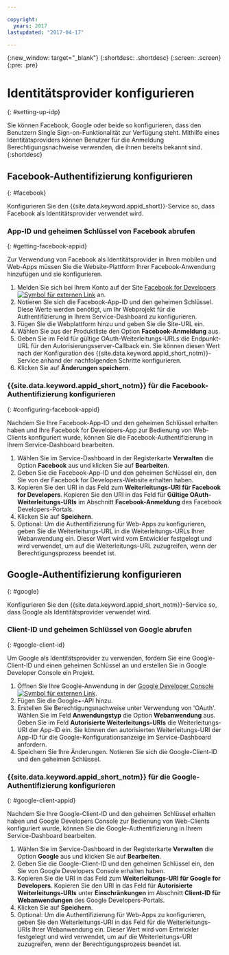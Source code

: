```yaml
---

copyright:
  years: 2017
lastupdated: "2017-04-17"

---
```


{:new_window: target="_blank"}
{:shortdesc: .shortdesc}
{:screen: .screen}
{:pre: .pre}

# Identitätsprovider konfigurieren
{: #setting-up-idp}

Sie können Facebook, Google oder beide so konfigurieren, dass den Benutzern Single Sign-on-Funktionalität zur Verfügung steht. Mithilfe eines Identitätsproviders können Benutzer für die Anmeldung Berechtigungsnachweise verwenden, die ihnen bereits bekannt sind.
{:shortdesc}


## Facebook-Authentifizierung konfigurieren
{: #facebook}

Konfigurieren Sie den {{site.data.keyword.appid_short}}-Service so, dass Facebook als Identitätsprovider verwendet wird.

<!--- ### Sequence diagram
{: #facebook-sequence-diagram}--->

### App-ID und geheimen Schlüssel von Facebook abrufen
{: #getting-facebook-appid}

Zur Verwendung von Facebook als Identitätsprovider in Ihren mobilen und Web-Apps müssen Sie die Website-Plattform Ihrer Facebook-Anwendung hinzufügen und sie konfigurieren.

1. Melden Sie sich bei Ihrem Konto auf der Site <a href="https://developers.facebook.com/docs/apps/register" target="_blank">Facebook for Developers<img src="../../icons/launch-glyph.svg" alt="Symbol für externen Link"></a> an.
2. Notieren Sie sich die Facebook-App-ID und den geheimen Schlüssel. Diese Werte werden benötigt, um Ihr Webprojekt für die Authentifizierung in Ihrem Service-Dashboard zu konfigurieren. 
3. Fügen Sie die Webplattform hinzu und geben Sie die Site-URL ein.
4. Wählen Sie aus der Produktliste den Option **Facebook-Anmeldung** aus.
5. Geben Sie im Feld für gültige OAuth-Weiterleitungs-URLs die Endpunkt-URL für den Autorisierungsserver-Callback ein. Sie können diesen Wert nach der Konfiguration des {{site.data.keyword.appid_short_notm}}-Service anhand der nachfolgenden Schritte konfigurieren.
6. Klicken Sie auf **Änderungen speichern**.

### {{site.data.keyword.appid_short_notm}} für die Facebook-Authentifizierung konfigurieren
{: #configuring-facebook-appid}

Nachdem Sie Ihre Facebook-App-ID und den geheimen Schlüssel erhalten haben und Ihre Facebook for Developers-App zur Bedienung von Web-Clients konfiguriert wurde, können Sie die Facebook-Authentifizierung in Ihrem Service-Dashboard bearbeiten.

1. Wählen Sie im Service-Dashboard in der Registerkarte **Verwalten** die Option **Facebook** aus und klicken Sie auf **Bearbeiten**.
2. Geben Sie die Facebook-App-ID und den geheimen Schlüssel ein, den Sie von der Facebook for Developers-Website erhalten haben.
3. Kopieren Sie den URI in das Feld zum **Weiterleitungs-URI für Facebook for Developers**. Kopieren Sie den URI in das Feld für **Gültige OAuth-Weiterleitungs-URIs** im Abschnitt **Facebook-Anmeldung** des Facebook Developers-Portals.
4. Klicken Sie auf **Speichern**.
5. Optional: Um die Authentifizierung für Web-Apps zu konfigurieren, geben Sie die Weiterleitungs-URL in die Weiterleitungs-URLs Ihrer Webanwendung ein. Dieser Wert wird vom Entwickler festgelegt und wird verwendet, um auf die Weiterleitungs-URL zuzugreifen, wenn der Berechtigungsprozess beendet ist.


## Google-Authentifizierung konfigurieren
{: #google}

Konfigurieren Sie den {{site.data.keyword.appid_short_notm}}-Service so, dass Google als Identitätsprovider verwendet wird.

<!--- ### Sequence diagram
{: #google-sequence-diagram}--->

### Client-ID und geheimen Schlüssel von Google abrufen
{: #google-client-id}

Um Google als Identitätsprovider zu verwenden, fordern Sie eine Google-Client-ID und einen geheimen Schlüssel an und erstellen Sie in Google Developer Console ein Projekt.

1. Öffnen Sie Ihre Google-Anwendung in der <a href="https://console.developers.google.com/apis/library" target="_blank">Google Developer Console <img src="../../icons/launch-glyph.svg" alt="Symbol für externen Link"></a>.
2. Fügen Sie die Google+-API hinzu.
3. Erstellen Sie Berechtigungsnachweise unter Verwendung von 'OAuth'. Wählen Sie im Feld **Anwendungstyp** die Option **Webanwendung** aus. Geben Sie im Feld **Autorisierte Weiterleitungs-URIs** die Weiterleitungs-URI der App-ID ein. Sie können den autorisierten Weiterleitungs-URI der App-ID für die Google-Konfigurationsanzeige im Service-Dashboard anfordern.
4. Speichern Sie Ihre Änderungen. Notieren Sie sich die Google-Client-ID und den geheimen Schlüssel.



### {{site.data.keyword.appid_short_notm}} für die Google-Authentifizierung konfigurieren
{: #google-client-appid}

Nachdem Sie Ihre Google-Client-ID und den geheimen Schlüssel erhalten haben und Google Developers Console zur Bedienung von Web-Clients konfiguriert wurde, können Sie die Google-Authentifizierung in Ihrem Service-Dashboard bearbeiten.

1. Wählen Sie im Service-Dashboard in der Registerkarte **Verwalten** die Option **Google** aus und klicken Sie auf **Bearbeiten**.
3. Geben Sie die Google-Client-ID und den geheimen Schlüssel ein, den Sie von Google Developers Console erhalten haben.
4. Kopieren Sie die URI in das Feld zum **Weiterleitungs-URI für Google for Developers**. Kopieren Sie den URI in das Feld für **Autorisierte Weiterleitungs-URIs** unter **Einschränkungen** im Abschnitt **Client-ID für Webanwendungen** des Google Developers-Portals.
5. Klicken Sie auf **Speichern**.
6. Optional: Um die Authentifizierung für Web-Apps zu konfigurieren, geben Sie den Weiterleitungs-URI in das Feld für die Weiterleitungs-URIs Ihrer Webanwendung ein. Dieser Wert wird vom Entwickler festgelegt und wird verwendet, um auf die Weiterleitungs-URI zuzugreifen, wenn der Berechtigungsprozess beendet ist.



<!---[## Bring your own OAuth2/OIDC identity provider
{: #oauth2}

### About
{: #oauth2-about}
### Sequence diagram
{: #oauth2-sequence-diagram}
### Configuring AppID for BYOIDP OAuth2 authentication
{: #oauth2-appid} SHAWNA: Is this Interconnect?]--->
